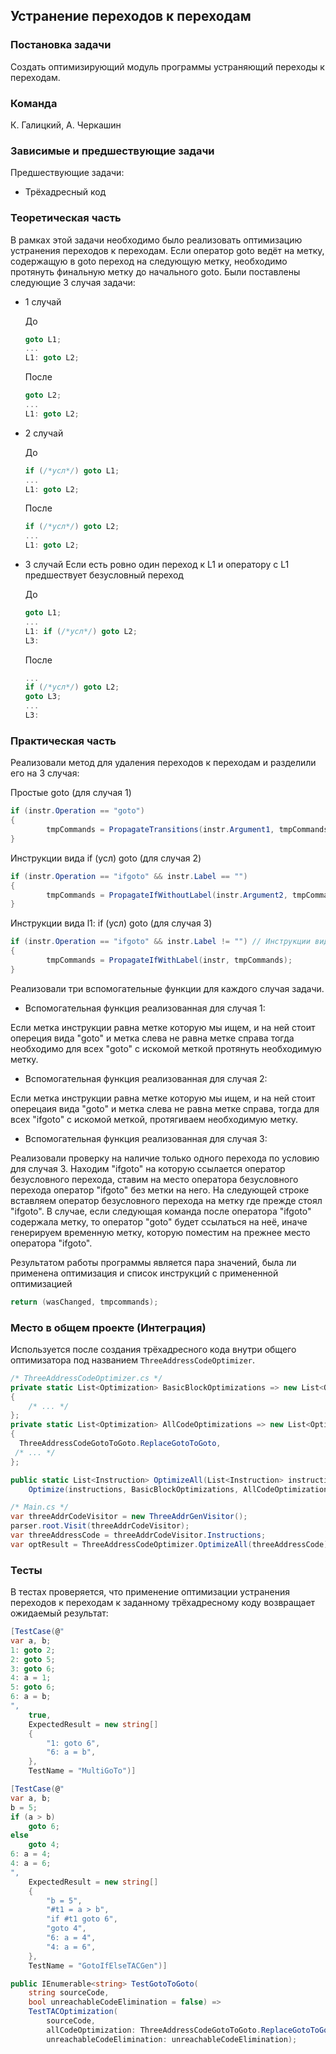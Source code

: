 ## Устранение переходов к переходам

### Постановка задачи
Создать оптимизирующий модуль программы устраняющий переходы к переходам.

### Команда
К. Галицкий, А. Черкашин

### Зависимые и предшествующие задачи
Предшествующие задачи:

- Трёхадресный код

### Теоретическая часть
В рамках этой задачи необходимо было реализовать оптимизацию устранения переходов к переходам. Если оператор goto ведёт на метку, содержащую в goto переход на следующую метку, необходимо протянуть финальную метку до начального goto.
Были поставлены  следующие 3 случая задачи:

* 1 случай 
  
  До

  ```csharp
  goto L1;
  ...
  L1: goto L2;
  ```

  После
  
  ```csharp
  goto L2;
  ...
  L1: goto L2;
  ```

* 2 случай
  
  До

  ```csharp
  if (/*усл*/) goto L1;
  ...
  L1: goto L2;
  ```

  После

  ```csharp
  if (/*усл*/) goto L2;
  ...
  L1: goto L2;
  ```

* 3 случай
  Если есть ровно один переход к L1 и оператору с L1 предшествует безусловный переход
  
  До

  ```csharp
  goto L1;
  ...
  L1: if (/*усл*/) goto L2;
  L3:
  ```

  После

  ```csharp
  ...
  if (/*усл*/) goto L2;
  goto L3;
  ...
  L3:
  ```

### Практическая часть
Реализовали метод для удаления переходов к переходам и разделили его на 3 случая:

Простые goto (для случая 1)
```csharp
if (instr.Operation == "goto")
{
        tmpCommands = PropagateTransitions(instr.Argument1, tmpCommands);
}
```
Инструкции вида if (усл) goto (для случая 2)
```csharp
if (instr.Operation == "ifgoto" && instr.Label == "")
{
        tmpCommands = PropagateIfWithoutLabel(instr.Argument2, tmpCommands);
}
```
Инструкции вида l1: if (усл) goto (для случая 3)
```csharp
if (instr.Operation == "ifgoto" && instr.Label != "") // Инструкции вида l1: if (усл) goto (для случая 3)
{
        tmpCommands = PropagateIfWithLabel(instr, tmpCommands);
}
```
Реализовали три вспомогательные функции для каждого случая задачи.

- Вспомогательная функция реализованная для случая 1:

Если метка инструкции равна метке которую мы ищем, и на ней стоит опереция вида "goto" и метка слева не равна метке справа тогда необходимо для всех "goto" с искомой меткой протянуть необходимую метку.

- Вспомогательная функция реализованная для случая 2: 

Если метка инструкции равна метке которую мы ищем, и на ней стоит оперецаия вида "goto" и метка слева не равна метке справа, тогда для всех "ifgoto" с искомой меткой, протягиваем необходимую метку.

- Вспомогательная функция реализованная для случая 3:

Реализовали проверку на наличие только одного перехода по условию для случая 3. Находим "ifgoto" на которую ссылается оператор безусловного перехода, ставим на место оператора безусловного перехода оператор "ifgoto" без метки на него. На следующей строке вставляем оператор безусловного перехода на метку где прежде стоял "ifgoto". В случае, если следующая команда после оператора "ifgoto" содержала метку, то оператор "goto" будет ссылаться на неё, иначе генерируем временную метку, которую поместим на прежнее место оператора "ifgoto".

Результатом работы программы является пара значений, была ли применена оптимизация и список инструкций с примененной оптимизацией

```csharp
return (wasChanged, tmpcommands);
```

### Место в общем проекте (Интеграция)
Используется после создания трёхадресного кода внутри общего оптимизатора под названием `ThreeAddressCodeOptimizer`.
```csharp
/* ThreeAddressCodeOptimizer.cs */
private static List<Optimization> BasicBlockOptimizations => new List<Optimization>()
{
    /* ... */
};
private static List<Optimization> AllCodeOptimizations => new List<Optimization>
{
  ThreeAddressCodeGotoToGoto.ReplaceGotoToGoto,
 /* ... */
};

public static List<Instruction> OptimizeAll(List<Instruction> instructions) =>
    Optimize(instructions, BasicBlockOptimizations, AllCodeOptimizations);

/* Main.cs */
var threeAddrCodeVisitor = new ThreeAddrGenVisitor();
parser.root.Visit(threeAddrCodeVisitor);
var threeAddressCode = threeAddrCodeVisitor.Instructions;
var optResult = ThreeAddressCodeOptimizer.OptimizeAll(threeAddressCode);
```

### Тесты
В тестах проверяется, что применение оптимизации устранения переходов к переходам к заданному трёхадресному коду возвращает ожидаемый результат:
```csharp
[TestCase(@"
var a, b;
1: goto 2;
2: goto 5;
3: goto 6;
4: a = 1;
5: goto 6;
6: a = b;
",
    true,
    ExpectedResult = new string[]
    {
        "1: goto 6",
        "6: a = b",
    },
    TestName = "MultiGoTo")]

[TestCase(@"
var a, b;
b = 5;
if (a > b)
    goto 6;
else
    goto 4;
6: a = 4;
4: a = 6;
",
    ExpectedResult = new string[]
    {
        "b = 5",
        "#t1 = a > b",
        "if #t1 goto 6",
        "goto 4",
        "6: a = 4",
        "4: a = 6",
    },
    TestName = "GotoIfElseTACGen")]

public IEnumerable<string> TestGotoToGoto(
    string sourceCode,
    bool unreachableCodeElimination = false) =>
    TestTACOptimization(
        sourceCode,
        allCodeOptimization: ThreeAddressCodeGotoToGoto.ReplaceGotoToGoto,
        unreachableCodeElimination: unreachableCodeElimination);
```
